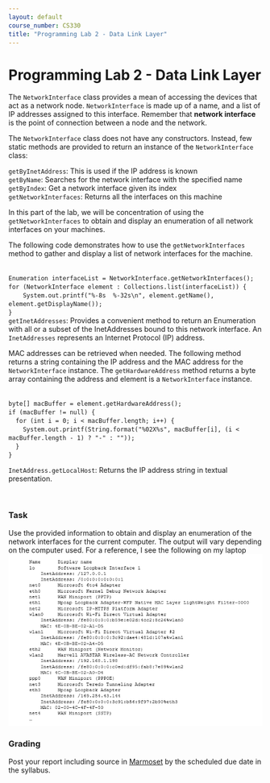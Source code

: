 ```yaml
---
layout: default
course_number: CS330
title: "Programming Lab 2 - Data Link Layer"
---
```


# Programming Lab 2 - Data Link Layer 

The <code>NetworkInterface</code> class provides a mean of accessing the devices that act as a network node. 
<code>NetworkInterface</code> is made up of a name, and a list of IP addresses assigned to this interface. 
Remember that **network interface** is the point of connection between a node and the network.

The <code>NetworkInterface</code> class does not have any constructors. Instead, few static methods are provided to 
return an instance of the <code>NetworkInterface</code> class: 

<code>getByInetAddress</code>: This is used if the IP address is known
<br>
<code>getByName</code>: Searches for the network interface with the specified name
<br>
<code>getByIndex</code>: Get a network interface given its index 
<br>
<code>getNetworkInterfaces</code>: Returns all the interfaces on this machine

In this part of the lab, we will be concentration of using the <code>getNetworkInterfaces</code> to obtain and display
an enumeration of all network interfaces on your machines.

The following code demonstrates how to use the <code>getNetworkInterfaces</code> method to gather and display a list of network 
interfaces for the machine. 

<code>
Enumeration<NetworkInterface> interfaceList = NetworkInterface.getNetworkInterfaces();
for (NetworkInterface element : Collections.list(interfaceList)) {
    System.out.printf("%-8s  %-32s\n", element.getName(), element.getDisplayName());
}
</code>
<code>getInetAddresses</code>: Provides a convenient method to return an Enumeration with all or a subset of the InetAddresses bound to this network interface.
An <code>InetAddresses</code> represents an Internet Protocol (IP) address. 
 
MAC addresses can be retrieved when needed. The following method returns a string containing the IP address and the MAC address for the <code>NetworkInterface</code> instance. 
The <code>getHardwareAddress</code> method returns a byte array containing the address and element is a <code>NetworkInterface</code> instance. 

<code>
byte[] macBuffer = element.getHardwareAddress(); 
if (macBuffer != null) { 
  for (int i = 0; i < macBuffer.length; i++) { 
    System.out.printf(String.format("%02X%s", macBuffer[i], (i < macBuffer.length - 1) ? "-" : ""));   
  } 
} 
</code>

<code>InetAddress.getLocalHost</code>: Returns the IP address string in textual presentation. 

<br>

### Task 
Use the provided information to obtain and display an enumeration of the network interfaces for the current computer. The output will vary depending on the computer used. For a reference, I see the following on my laptop![link layer!](link_layer.png)

### Grading
Post your report including source in [Marmoset](https://cs.ycp.edu/marmoset) by the scheduled due date in the syllabus.
 
